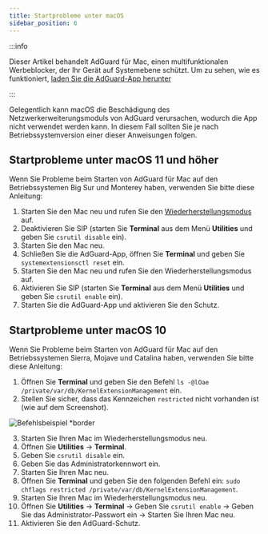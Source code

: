 ```yaml
---
title: Startprobleme unter macOS
sidebar_position: 6
---
```


:::info

Dieser Artikel behandelt AdGuard für Mac, einen multifunktionalen Werbeblocker, der Ihr Gerät auf Systemebene schützt. Um zu sehen, wie es funktioniert, [laden Sie die AdGuard-App herunter](https://adguard.com/download.html?auto=true)

:::

Gelegentlich kann macOS die Beschädigung des Netzwerkerweiterungsmoduls von AdGuard verursachen, wodurch die App nicht verwendet werden kann. In diesem Fall sollten Sie je nach Betriebssystemversion einer dieser Anweisungen folgen.

## Startprobleme unter macOS 11 und höher

Wenn Sie Probleme beim Starten von AdGuard für Mac auf den Betriebssystemen Big Sur und Monterey haben, verwenden Sie bitte diese Anleitung:

1. Starten Sie den Mac neu und rufen Sie den [Wiederherstellungsmodus](https://support.apple.com/en-us/HT201255) auf.
2. Deaktivieren Sie SIP (starten Sie **Terminal** aus dem Menü **Utilities** und geben Sie `csrutil disable` ein).
3. Starten Sie den Mac neu.
4. Schließen Sie die AdGuard-App, öffnen Sie **Terminal** und geben Sie `systemextensionsctl reset` ein.
5. Starten Sie den Mac neu und rufen Sie den Wiederherstellungsmodus auf.
6. Aktivieren Sie SIP (starten Sie **Terminal** aus dem Menü **Utilities** und geben Sie `csrutil enable` ein).
7. Starten Sie die AdGuard-App und aktivieren Sie den Schutz.

## Startprobleme unter macOS 10

Wenn Sie Probleme beim Starten von AdGuard für Mac auf den Betriebssystemen Sierra, Mojave und Catalina haben, verwenden Sie bitte diese Anleitung:

1. Öffnen Sie **Terminal** und geben Sie den Befehl `ls -@lOae /private/var/db/KernelExtensionManagement` ein.
2. Stellen Sie sicher, dass das Kennzeichen `restricted` nicht vorhanden ist (wie auf dem Screenshot).

![Befehlsbeispiel *border](https://cdn.adtidy.org/content/kb/ad_blocker/mac/restricted-flag.jpg)

3. Starten Sie Ihren Mac im Wiederherstellungsmodus neu.
4. Öffnen Sie **Utilities** → **Terminal**.
5. Geben Sie `csrutil disable` ein.
6. Geben Sie das Administratorkennwort ein.
7. Starten Sie Ihren Mac neu.
8. Öffnen Sie **Terminal** und geben Sie den folgenden Befehl ein: `sudo chflags restricted /private/var/db/KernelExtensionManagement`.
9. Starten Sie Ihren Mac im Wiederherstellungsmodus neu.
10. Öffnen Sie **Utilities** → **Terminal** → Geben Sie `csrutil enable` → Geben Sie das Administrator-Passwort ein → Starten Sie Ihren Mac neu.
11. Aktivieren Sie den AdGuard-Schutz.
